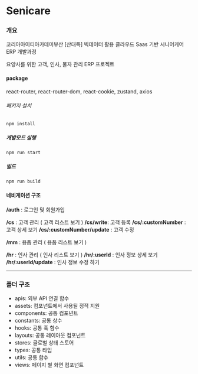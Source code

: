 # Senicare


###  개요
코리아아이티아카데미부산 [산대특] 빅데이터 활용 클라우드 Saas 기반 시니어케어 ERP 개발과정

요양사를 위한 고객, 인사, 물자 관리 ERP 프로젝트

#### package
react-router, react-router-dom,  react-cookie, zustand, axios

###### 패키지 설치
```bash
npm install
```
##### 개발모드 실행
```bash
npm run start
```
##### 빌드
```bash
npm run build
```

#### 네비게이션 구조
**/auth** : 로그인 및 회원가입

**/cs** : 고객 관리 ( 고객 리스트 보기 )
**/cs/write**: 고객 등록
**/cs/:customNumber** : 고객 상세 보기
**/cs/:customNumber/update** : 고객 수정


**/mm**  : 용품 관리 ( 용품 리스트 보기 )

**/hr** : 인사 관리 ( 인사 리스트 보기 )
**/hr/:userId** : 인사 정보 상세 보기
**/hr/:userId/update** : 인사 정보 수정 하기


***

### 폴더 구조

- apis: 외부 API 연결 함수
- assets: 컴포넌트에서 사용될 정적 지원
- components: 공통 컴포넌트
- constants: 공통 상수
- hooks: 공통 훅 함수
- layouts: 공통 레이아웃 컴포넌트
- stores: 글로벌 상태 스토어
- types: 공통 타입
- utils: 공통 함수
- views: 페이지 별 화면 컴포넌트
